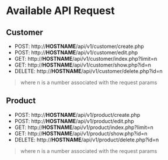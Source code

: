 # Available API Request

## Customer
* POST: http://__HOSTNAME__/api/v1/customer/create.php
* POST: http://__HOSTNAME__/api/v1/customer/edit.php
* GET: http://__HOSTNAME__/api/v1/customer/index.php?limit=n
* GET: http://__HOSTNAME__/api/v1/customer/show.php?id=n
* DELETE: http://__HOSTNAME__/api/v1/customer/delete.php?id=n

> where n is a number associated with the request params

## Product
* POST: http://__HOSTNAME__/api/v1/product/create.php
* POST: http://__HOSTNAME__/api/v1/product/edit.php
* GET: http://__HOSTNAME__/api/v1/product/index.php?limit=n
* GET: http://__HOSTNAME__/api/v1/product/show.php?id=n
* DELETE: http://__HOSTNAME__/api/v1/product/delete.php?id=n

> where n is a number associated with the request params
